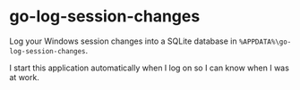 go-log-session-changes
======================

Log your Windows session changes into a SQLite database in `%APPDATA%\go-log-session-changes`.

I start this application automatically when I log on so I can know when I was at work.
